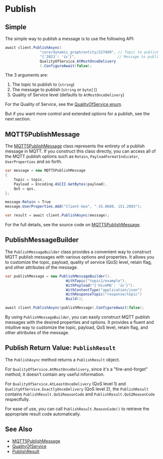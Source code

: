 # Publish

## Simple

The simple way to publish a message is to use the following API:

```csharp
await client.PublishAsync(
                "core/dynamic_graph/entity/227489", // Topic to publish to
                "{'2023': '👍'}",                   // Message to publish
                QualityOfService.AtMostOnceDelivery
                ).ConfigureAwait(false);

```

The 3 arguments are:

1. The topic to publish to (`string`)
2. The message to publish (`string` or `byte[]`)
3. Quality of Service level (defaults to `AtMostOnceDelivery`)

For the Quality of Service, see the [QualityOfService enum](https://github.com/hivemq/hivemq-mqtt-client-dotnet/blob/main/Source/HiveMQtt/MQTT5/Types/QualityOfService.cs).

But if you want more control and extended options for a publish, see the next section.

## MQTT5PublishMessage

The [MQTT5PublishMessage](https://github.com/hivemq/hivemq-mqtt-client-dotnet/blob/main/Source/HiveMQtt/MQTT5/Types/MQTT5PublishMessage.cs) class represents the entirety of a publish message in MQTT.  If you construct this class directly, you can access all of the MQTT publish options such as `Retain`, `PayloadFormatIndicator`, `UserProperties` and so forth.

```csharp
var message = new MQTT5PublishMessage
{
    Topic = topic,
    Payload = Encoding.ASCII.GetBytes(payload),
    QoS = qos,
};

message.Retain = True
message.UserProperties.Add("Client-Geo", "-33.8688, 151.2093");

var result = await client.PublishAsync(message);
```

For the full details, see the source code on [MQTT5PublishMessage](https://github.com/hivemq/hivemq-mqtt-client-dotnet/blob/main/Source/HiveMQtt/MQTT5/Types/MQTT5PublishMessage.cs).

## PublishMessageBuilder

The `PublishMessageBuilder` class provides a convenient way to construct MQTT publish messages with various options and properties. It allows you to customize the topic, payload, quality of service (QoS) level, retain flag, and other attributes of the message.

```csharp
var publishMessage = new PublishMessageBuilder().
                            WithTopic("topic1/example").
                            WithPayload("{'HiveMQ': '👍'}").
                            WithContentType("application/json")
                            WithResponseTopic("response/topic")
                            Build();

await client.PublishAsync(publishMessage).ConfigureAwait(false);
```

By using `PublishMessageBuilder`, you can easily construct MQTT publish messages with the desired properties and options. It provides a fluent and intuitive way to customize the topic, payload, QoS level, retain flag, and other attributes of the message.

## Publish Return Value: `PublishResult`

The `PublishAsync` method returns a `PublishResult` object.

For `QualityOfService.AtMostOnceDelivery`, since it's a "fire-and-forget" method, it doesn't contain any useful information.

For `QualityOfService.AtLeastOnceDelivery` (QoS level 1) and `QualityOfService.ExactlyOnceDelivery` (QoS level 2), the `PublishResult` contains `PublishResult.QoS1ReasonCode` and `PublishResult.QoS2ReasonCode` respectfully.

For ease of use, you can call `PublishResult.ReasonCode()` to retrieve the appropriate result code automatically.

## See Also

* [MQTT5PublishMessage](https://github.com/hivemq/hivemq-mqtt-client-dotnet/blob/main/Source/HiveMQtt/MQTT5/Types/MQTT5PublishMessage.cs)
* [QualityOfService](https://github.com/hivemq/hivemq-mqtt-client-dotnet/blob/main/Source/HiveMQtt/MQTT5/Types/QualityOfService.cs)
* [PublishResult](https://github.com/hivemq/hivemq-mqtt-client-dotnet/blob/main/Source/HiveMQtt/Client/Results/PublishResult.cs)

